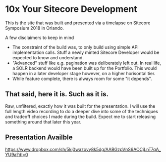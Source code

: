 # 10x Your Sitecore Development

This is the site that was built and presented via a timelapse on Sitecore Symposium 2018 in Orlando.

A few disclaimers to keep in mind

- The constraint of the build was, to only build using simple API implementation calls. Stuff a newly minted Sitecore Developer would be expected to know and understand.
- "Advanced" stuff like e.g. pagination was deliberately left out. In real life, a SOLR backend would have been built up for the Portfolio. This would happen in a later developer stage however, on a higher horisontal tier.
- While feature complete, there is always room for some "it depends".

## That said, here it is. Such as it is.

Raw, unfiltered, exactly how it was built for the presentation.  I will use the full length video recording to do a deeper dive into some of the techniques and tradeoff choices I made during the build. Expect me to start releasing something around that later this year.

## Presentation Availble

https://www.dropbox.com/sh/5kj0wazoyy8k5dg/AABGzpVnS6AOCjLnT7qA_YU9a?dl=0
